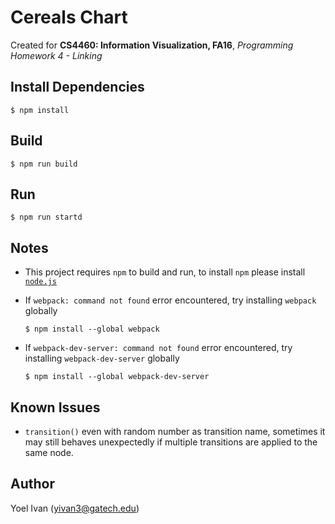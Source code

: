 # Cereals Chart
Created for **CS4460: Information Visualization, FA16**, *Programming Homework 4 - Linking*

## Install Dependencies
`$ npm install`

## Build
`$ npm run build`

## Run
`$ npm run startd`

## Notes
+ This project requires `npm` to build and run, to install `npm` please install <a href="https://nodejs.org/en/">`node.js`</a>

+ If `webpack: command not found` error encountered, try installing `webpack` globally

  `$ npm install --global webpack`

+ If `webpack-dev-server: command not found` error encountered, try installing `webpack-dev-server` globally

  `$ npm install --global webpack-dev-server`

## Known Issues
+ `transition()` even with random number as transition name, sometimes it may still behaves unexpectedly if multiple transitions are applied to the same node.

## Author
Yoel Ivan (<a href="mailto:yivan3@gatech.edu">yivan3@gatech.edu</a>)
